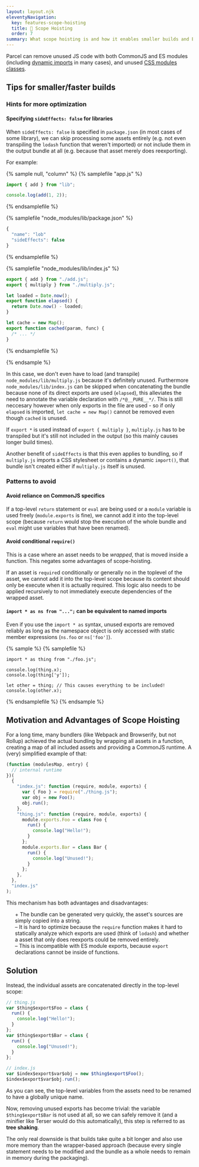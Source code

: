 ```yaml
---
layout: layout.njk
eleventyNavigation:
  key: features-scope-hoisting
  title: 🌳 Scope Hoisting
  order: 7
summary: What scope hoisting is and how it enables smaller builds and ESM output
---
```


Parcel can remove unused JS code with both CommonJS and ES modules (including [dynamic imports](/features/code-splitting/#unused-exports) in many cases), and unused [CSS modules classes](/languages/postcss/#css-modules-tree-shaking).

## Tips for smaller/faster builds

### Hints for more optimization

#### Specifying `sideEffects: false` for libraries

When `sideEffects: false` is specified in `package.json` (in most cases of some library), we can skip processing some assets entirely (e.g. not even transpiling the `lodash` function that weren't imported) or not include them in the output bundle at all (e.g. because that asset merely does reexporting).

For example:

{% sample null, "column" %}
{% samplefile "app.js" %}

```js
import { add } from "lib";

console.log(add(1, 2));
```

{% endsamplefile %}

{% samplefile "node_modules/lib/package.json" %}

```js
{
  "name": "lob"
  "sideEffects": false
}
```

{% endsamplefile %}

{% samplefile "node_modules/lib/index.js" %}

```js
export { add } from "./add.js";
export { multiply } from "./multiply.js";

let loaded = Date.now();
export function elapsed() {
  return Date.now() - loaded;
}

let cache = new Map();
export function cached(param, func) {
  /* ... */
}
```

{% endsamplefile %}

{% endsample %}

In this case, we don't even have to load (and transpile) `node_modules/lib/multiply.js` because it's definitely unused. Furthermore `node_modules/lib/index.js` can be skipped when concatenating the bundle because none of its direct exports are used (`elapsed`), this alleviates the need to annotate the variable declaration with `/*@__PURE__*/`. This is still neccesary however when only exports in the file are used - so if only `elapsed` is imported, `let cache = new Map()` cannot be removed even though `cached` is unused.

If `export *` is used instead of `export { multiply }`, `multiply.js` has to be transpiled but it's still not included in the output (so this mainly causes longer build times).

Another benefit of `sideEffects` is that this even applies to bundling, so if `multiply.js` imports a CSS stylesheet or contains a dynamic `import()`, that bundle isn't created either if `multiply.js` itself is unused.

### Patterns to avoid

#### Avoid reliance on CommonJS specifics

If a top-level `return` statement or `eval` are being used or a `module` variable is used freely (`module.exports` is fine), we cannot add it into the top-level scope (because `return` would stop the execution of the whole bundle and `eval` might use variables that have been renamed).

#### Avoid conditional `require()`

This is a case where an asset needs to be _wrapped_, that is moved inside a function. This negates some advantages of scope-hoisting.

If an asset is `require`d conditionally or generally no in the toplevel of the asset, we cannot add it into the top-level scope because its content should only be execute when it is actually required. This logic also needs to be applied recursively to not immediately execute dependencies of the wrapped asset.

#### `import * as ns from "...";` can be equivalent to named imports

Even if you use the `import * as` syntax, unused exports are removed reliably as long as the namespace object is only accessed with static member expressions (`ns.foo` or `ns['foo']`).

{% sample %}
{% samplefile %}

```js/5,6
import * as thing from "./foo.js";

console.log(thing.x);
console.log(thing['y']);

let other = thing; // This causes everything to be included!
console.log(other.x);
```

{% endsamplefile %}
{% endsample %}

## Motivation and Advantages of Scope Hoisting

For a long time, many bundlers (like Webpack and Browserify, but not Rollup) achieved the actual bundling by wrapping all assets in a function, creating a map of all included assets and providing a CommonJS runtime. A (very) simplified example of that:

```js
(function (modulesMap, entry) {
  // internal runtime
})(
  {
    "index.js": function (require, module, exports) {
      var { Foo } = require("./thing.js");
      var obj = new Foo();
      obj.run();
    },
    "thing.js": function (require, module, exports) {
      module.exports.Foo = class Foo {
        run() {
          console.log("Hello!");
        }
      };
      module.exports.Bar = class Bar {
        run() {
          console.log("Unused!");
        }
      };
    },
  },
  "index.js"
);
```

This mechanism has both advantages and disadvantages:

<ul style="list-style: none;">
  <li>
    + The bundle can be generated very quickly, the asset's sources are simply copied into a string.
  </li>
  <li>
    – It is hard to optimize because the <code>require</code> function makes it hard to statically analyze which exports are used (think of <code>lodash</code>) and whether a asset that only does reexports could be removed entirely.
  </li>
  <li>
    – This is incompatible with ES module exports, because <code>export</code> declarations cannot be inside of functions.
  </li>
</ul>

## Solution

Instead, the individual assets are concatenated directly in the top-level scope:

```js
// thing.js
var $thing$export$Foo = class {
  run() {
    console.log("Hello!");
  }
};
var $thing$export$Bar = class {
  run() {
    console.log("Unused!");
  }
};

// index.js
var $index$export$var$obj = new $thing$export$Foo();
$index$export$var$obj.run();
```

As you can see, the top-level variables from the assets need to be renamed to have a globally unique name.

Now, removing unused exports has become trivial: the variable `$thing$export$Bar` is not used at all, so we can safely remove it (and a minifier like Terser would do this automatically), this step is referred to as **tree shaking**.

The only real downside is that builds take quite a bit longer and also use more memory than the wrapper-based approach (because every single statement needs to be modified and the bundle as a whole needs to remain in memory during the packaging).

<!--

## How It Really Works

{% note %}

This is a rather in-depth description of the Parcel's scope hoisting implementation and not required reading for using Parcel.

{% endnote %}

```js
var $id$exports$ = function () {
  var exports = this;
  var module = { exports: this };
  // ...the original asset's content
  return module.exports;
}.call({});
```

```js
// ...variable declarations from the original asset
var $thing$export$Foo;
function $id$exec() {
  $id$exports = {};
  $thing$export$Foo = class {
    run() {
      console.log("Hello!");
    }
  };
  // ...the original asset's content
}

function $id$init() {
  if (!$id$executed) {
    $id$executed = true;
    $id$exec();
  }

  return $id$exports;
}
```
-->

